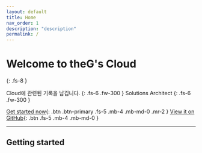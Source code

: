```yaml
---
layout: default
title: Home
nav_order: 1
description: "description"
permalink: /
---
```


# Welcome to theG's Cloud 
{: .fs-8 }

Cloud에 관련된 기록을 남깁니다.
{: .fs-6 .fw-300 }
Solutions Architect
{: .fs-6 .fw-300 }

[Get started now](#getting-started){: .btn .btn-primary .fs-5 .mb-4 .mb-md-0 .mr-2 } [View it on GitHub](https://github.com/just-the-docs/just-the-docs){: .btn .fs-5 .mb-4 .mb-md-0 }

---

## Getting started
